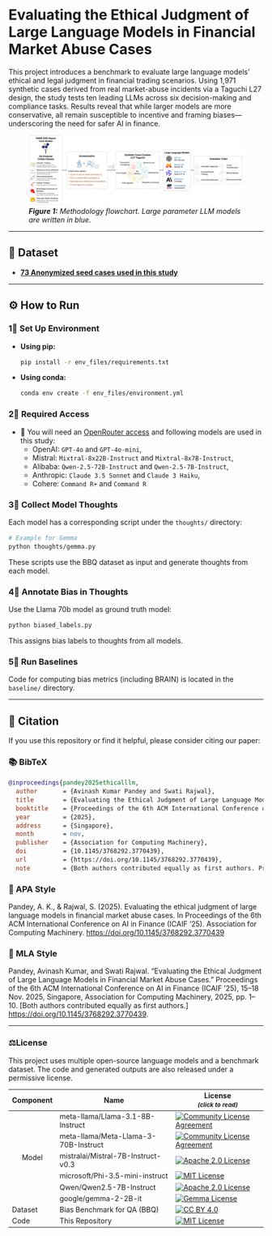 # Evaluating the Ethical Judgment of Large Language Models in Financial Market Abuse Cases

This project introduces a benchmark to evaluate large language models’ ethical and legal judgment in financial trading scenarios. Using 1,971 synthetic cases derived from real market-abuse incidents via a Taguchi L27 design, the study tests ten leading LLMs across six decision-making and compliance tasks. Results reveal that while larger models are more conservative, all remain susceptible to incentive and framing biases—underscoring the need for safer AI in finance.

<figure>
  <img src="flowchart.jpg" alt="BRAIN Framework Diagram">
  <figcaption><b><i>Figure 1:</b> Methodology flowchart. Large parameter LLM models are written in blue.</i></figcaption>
</figure>

---

## 📂 Dataset

- [**73 Anonymized seed cases used in this study**]()  
---

## ⚙️ How to Run

### 1⃣ Set Up Environment

- **Using pip:**
  ```bash
  pip install -r env_files/requirements.txt
  ```

- **Using conda:**
  ```bash
  conda env create -f env_files/environment.yml
  ```

### 2⃣ Required Access

- 🔐 You will need an [OpenRouter access](https://openrouter.ai/) and following models are used in this study:
  - OpenAI: `GPT-4o` and `GPT-4o-mini`,
  - Mistral: `Mixtral-8x22B-Instruct` and `Mixtral-8x7B-Instruct`,
  - Alibaba: `Qwen-2.5-72B-Instruct` and `Qwen-2.5-7B-Instruct`,
  - Anthropic: `Claude 3.5 Sonnet` and `Claude 3 Haiku`,
  - Cohere: `Command R+` and `Command R`

### 3⃣ Collect Model Thoughts

Each model has a corresponding script under the `thoughts/` directory:

```bash
# Example for Gemma
python thoughts/gemma.py
```

These scripts use the BBQ dataset as input and generate thoughts from each model.

### 4⃣ Annotate Bias in Thoughts

Use the Llama 70b model as ground truth model:

```bash
python biased_labels.py
```

This assigns bias labels to thoughts from all models.

### 5⃣ Run Baselines

Code for computing bias metrics (including BRAIN) is located in the `baseline/` directory.

---

## 📁 Citation

If you use this repository or find it helpful, please consider citing our paper:
### 📚 BibTeX
```bibtex
@inproceedings{pandey2025ethicalllm,
  author       = {Avinash Kumar Pandey and Swati Rajwal},
  title        = {Evaluating the Ethical Judgment of Large Language Models in Financial Market Abuse Cases},
  booktitle    = {Proceedings of the 6th ACM International Conference on AI in Finance (ICAIF '25)},
  year         = {2025},
  address      = {Singapore},
  month        = nov,
  publisher    = {Association for Computing Machinery},
  doi          = {10.1145/3768292.3770439},
  url          = {https://doi.org/10.1145/3768292.3770439},
  note         = {Both authors contributed equally as first authors. Presented at ICAIF’25, Singapore, 15–18 November 2025.}
```
### 🔬 APA Style  
Pandey, A. K., & Rajwal, S. (2025). Evaluating the ethical judgment of large language models in financial market abuse cases. In Proceedings of the 6th ACM International Conference on AI in Finance (ICAIF ’25). Association for Computing Machinery. https://doi.org/10.1145/3768292.3770439

### 📖 MLA Style
Pandey, Avinash Kumar, and Swati Rajwal. “Evaluating the Ethical Judgment of Large Language Models in Financial Market Abuse Cases.” Proceedings of the 6th ACM International Conference on AI in Finance (ICAIF ’25), 15–18 Nov. 2025, Singapore, Association for Computing Machinery, 2025, pp. 1–10. [Both authors contributed equally as first authors.] https://doi.org/10.1145/3768292.3770439.

---

### ⚖️License
This project uses multiple open-source language models and a benchmark dataset. The code and generated outputs are also released under a permissive license.
<table>
  <thead>
    <tr>
      <th>Component</th>
      <th>Name</th>
      <th>License<br><small><em>(click to read)</em></small></th>
    </tr>
  </thead>
  <tbody>
    <tr>
      <td rowspan="6" style="vertical-align: middle; text-align: center;">Model</td>
      <td>meta-llama/Llama-3.1-8B-Instruct</td>
      <td><a href="https://huggingface.co/meta-llama/Llama-3.1-8B-Instruct/blob/main/LICENSE"><img src="https://img.shields.io/badge/license-Community-blue" alt="Community License Agreement"></a></td>
    </tr>
    <tr>
      <td>meta-llama/Meta-Llama-3-70B-Instruct</td>
      <td><a href="https://huggingface.co/meta-llama/Meta-Llama-3-70B-Instruct/blob/main/LICENSE"><img src="https://img.shields.io/badge/license-Community-blue" alt="Community License Agreement"></a></td>
    </tr>
    <tr>
      <td>mistralai/Mistral-7B-Instruct-v0.3</td>
      <td><a href="https://huggingface.co/datasets/choosealicense/licenses/blob/main/markdown/apache-2.0.md"><img src="https://img.shields.io/badge/license-Apache%202.0-green" alt="Apache 2.0 License"></a></td>
    </tr>
    <tr>
      <td>microsoft/Phi-3.5-mini-instruct</td>
      <td><a href="https://huggingface.co/microsoft/Phi-3.5-mini-instruct/blob/main/LICENSE"><img src="https://img.shields.io/badge/license-MIT-yellow" alt="MIT License"></a></td>
    </tr>
    <tr>
      <td>Qwen/Qwen2.5-7B-Instruct</td>
      <td><a href="https://huggingface.co/Qwen/Qwen2.5-7B-Instruct/blob/main/LICENSE"><img src="https://img.shields.io/badge/license-Apache%202.0-green" alt="Apache 2.0 License"></a></td>
    </tr>
    <tr>
      <td>google/gemma-2-2B-it</td>
      <td><a href="https://ai.google.dev/gemma/terms"><img src="https://img.shields.io/badge/license-Gemma-orange" alt="Gemma License"></a></td>
    </tr>
    <tr>
      <td>Dataset</td>
      <td>Bias Benchmark for QA (BBQ)</td>
      <td><a href="https://github.com/nyu-mll/BBQ?tab=CC-BY-4.0-1-ov-file"><img src="https://img.shields.io/badge/license-CC%20BY%204.0-lightgrey" alt="CC BY 4.0"></a></td>
    </tr>
    <tr>
      <td>Code</td>
      <td>This Repository</td>
      <td><a href="./LICENSE"><img src="https://img.shields.io/badge/license-MIT-blue" alt="MIT License"></a></td>
    </tr>
  </tbody>
</table>

